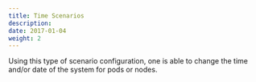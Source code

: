 ```yaml
---
title: Time Scenarios
description: 
date: 2017-01-04
weight: 2
---
```


Using this type of scenario configuration, one is able to change the time and/or date of the system for pods or nodes.

